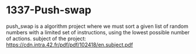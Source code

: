 # 1337-Push-swap
push_swap is a algorithm project where we must sort a given list of random numbers with a limited set of instructions, using the lowest possible number of actions.
subject of the project:
https://cdn.intra.42.fr/pdf/pdf/102418/en.subject.pdf
